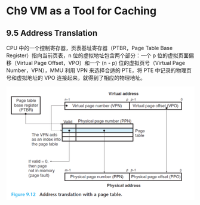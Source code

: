 # Ch9 VM as a Tool for Caching

## 9.5 Address Translation

CPU 中的一个控制寄存器，页表基址寄存器（PTBR，Page Table Base Register）指向当前页表，n 位的虚拟地址包含两个部分：一个 p 位的虚拟页面偏移（Virtual Page Offset，VPO）和一个 (n - p) 位的虚拟页号（Virtual Page Number，VPN），MMU 利用 VPN 来选择合适的 PTE，将 PTE 中记录的物理页号和虚拟地址的 VPO 连接起来，就得到了相应的物理地址。

![image-20220908223929417](assets/image-20220908223929417.png)


